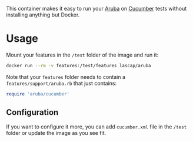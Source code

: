 This container makes it easy to run your
[Aruba](https://github.com/cucumber/aruba) on [Cucumber](https://cucumber.io)
tests without installing anything but Docker.

# Usage

Mount your features in the `/test` folder of the image and run it:

``` bash
docker run --rm -v features:/test/features lascap/aruba
```

Note that your `features` folder needs to contain a `features/support/aruba.rb`
that just contains:

``` ruby
require 'aruba/cucumber'
```

## Configuration

If you want to configure it more, you can add `cucumber.xml` file in the
`/test` folder or update the image as you see fit.
